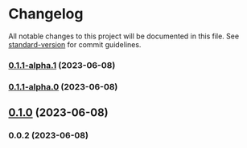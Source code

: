 # Changelog

All notable changes to this project will be documented in this file. See [standard-version](https://github.com/conventional-changelog/standard-version) for commit guidelines.

### [0.1.1-alpha.1](///compare/v0.1.1-alpha.0...v0.1.1-alpha.1) (2023-06-08)

### [0.1.1-alpha.0](///compare/v0.1.0...v0.1.1-alpha.0) (2023-06-08)

## [0.1.0](///compare/v0.0.2...v0.1.0) (2023-06-08)

### 0.0.2 (2023-06-08)
